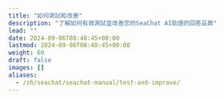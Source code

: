 ```yaml
---
title: "如何測試和改善"
description: "了解如何有效測試並改善您的SeaChat AI助理的回答品質"
lead: ""
date: 2024-09-06T08:48:45+00:00
lastmod: 2024-09-06T08:48:45+00:00
weight: 60
draft: false
images: []
aliases:
  - /zh/seachat/seachat-manual/test-and-improve/
---
```

  